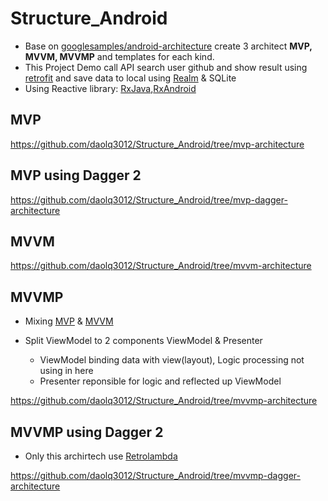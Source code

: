 # Structure_Android
- Base on [googlesamples/android-architecture](https://github.com/googlesamples/android-architecture)
create 3 architect **MVP, MVVM, MVVMP** and templates for each kind.
- This Project Demo call API search user github and show result using [retrofit](https://github.com/square/retrofit) and save data to local using [Realm](https://github.com/realm/realm-java) & SQLite
- Using Reactive library: [RxJava](https://github.com/ReactiveX/RxJava),[RxAndroid](https://github.com/ReactiveX/RxAndroid)

## MVP
https://github.com/daolq3012/Structure_Android/tree/mvp-architecture
## MVP using Dagger 2
https://github.com/daolq3012/Structure_Android/tree/mvp-dagger-architecture
## MVVM
https://github.com/daolq3012/Structure_Android/tree/mvvm-architecture
## MVVMP
- Mixing [MVP](https://github.com/daolq3012/Structure_Android/tree/mvp-architecture) & [MVVM](https://github.com/daolq3012/Structure_Android/tree/mvvm-architecture)

- Split ViewModel to 2 components ViewModel & Presenter
  * ViewModel binding data with view(layout), Logic processing not using in here
  * Presenter reponsible for logic and reflected up ViewModel
  
https://github.com/daolq3012/Structure_Android/tree/mvvmp-architecture
  
## MVVMP using Dagger 2
- Only this archirtech use [Retrolambda](https://github.com/evant/gradle-retrolambda)

https://github.com/daolq3012/Structure_Android/tree/mvvmp-dagger-architecture
